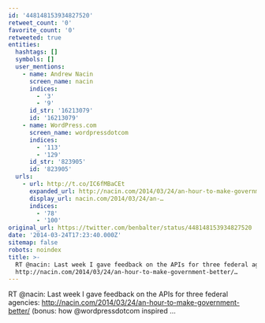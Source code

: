 ```yaml
---
id: '448148153934827520'
retweet_count: '0'
favorite_count: '0'
retweeted: true
entities:
  hashtags: []
  symbols: []
  user_mentions:
    - name: Andrew Nacin
      screen_name: nacin
      indices:
        - '3'
        - '9'
      id_str: '16213079'
      id: '16213079'
    - name: WordPress.com
      screen_name: wordpressdotcom
      indices:
        - '113'
        - '129'
      id_str: '823905'
      id: '823905'
  urls:
    - url: http://t.co/IC6fMBaCEt
      expanded_url: http://nacin.com/2014/03/24/an-hour-to-make-government-better/
      display_url: nacin.com/2014/03/24/an-…
      indices:
        - '78'
        - '100'
original_url: https://twitter.com/benbalter/status/448148153934827520
date: '2014-03-24T17:23:40.000Z'
sitemap: false
robots: noindex
title: >-
  RT @nacin: Last week I gave feedback on the APIs for three federal agencies: 
  http://nacin.com/2014/03/24/an-hour-to-make-government-better/…
---
```


RT @nacin: Last week I gave feedback on the APIs for three federal agencies:  http://nacin.com/2014/03/24/an-hour-to-make-government-better/ (bonus: how @wordpressdotcom inspired …